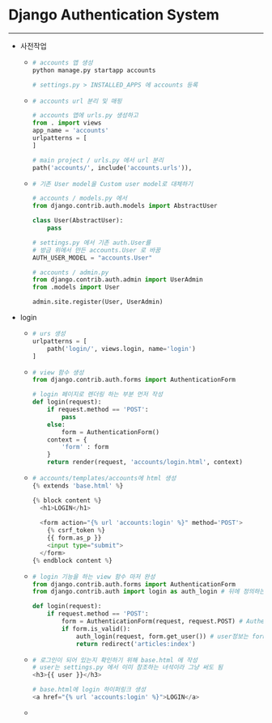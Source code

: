 # Django Authentication System

---

- 사전작업

  - ```python
    # accounts 앱 생성
    python manage.py startapp accounts
    
    # settings.py > INSTALLED_APPS 에 accounts 등록
    ```

  - ```python
    # accounts url 분리 및 매핑
    
    # accounts 앱에 urls.py 생성하고
    from . import views
    app_name = 'accounts'
    urlpatterns = [
    ]
    
    # main project / urls.py 에서 url 분리
    path('accounts/', include('accounts.urls')),
    ```

  - ```python
    # 기존 User model을 Custom user model로 대체하기
    
    # accounts / models.py 에서
    from django.contrib.auth.models import AbstractUser
    
    class User(AbstractUser):
        pass
    
    # settings.py 에서 기존 auth.User를
    # 방금 위에서 만든 accounts.User 로 바꿈
    AUTH_USER_MODEL = "accounts.User" 
    
    # accounts / admin.py 
    from django.contrib.auth.admin import UserAdmin
    from .models import User
    
    admin.site.register(User, UserAdmin)
    ```



- login

  - ```python
    # urs 생성
    urlpatterns = [
        path('login/', views.login, name='login')
    ]
    ```

  - ```python
    # view 함수 생성
    from django.contrib.auth.forms import AuthenticationForm
    
    # login 페이지로 렌더링 하는 부분 먼저 작성
    def login(request):
        if request.method == 'POST':
            pass
        else:
            form = AuthenticationForm()
        context = {
            'form' : form
        }
        return render(request, 'accounts/login.html', context)
    ```

  - ```python
    # accounts/templates/accounts에 html 생성
    {% extends 'base.html' %}
    
    {% block content %}
      <h1>LOGIN</h1>
        
      <form action="{% url 'accounts:login' %}" method='POST'>
        {% csrf_token %}
        {{ form.as_p }}
        <input type="submit">
      </form>
    {% endblock content %}
    
    ```

  - ```python
    # login 기능을 하는 view 함수 마저 완성
    from django.contrib.auth.forms import AuthenticationForm
    from django.contrib.auth import login as auth_login # 뒤에 정의하는 def login과 이름이 같아 auth_login으로 사용
    
    def login(request):
        if request.method == 'POST':
            form = AuthenticationForm(request, request.POST) # AuthenticationForm은 첫번째 인자로 request를 받고 뒤에 내용을 받음
            if form.is_valid():
                auth_login(request, form.get_user()) # user정보는 form에 들어 있음, .get_user()를 사용해서 유저정보를 추출
                return redirect('articles:index')
    ```

  - ```python
    # 로그인이 되어 있는지 확인하기 위해 base.html 에 작성
    # user는 settings.py 에서 이미 참조하는 녀석이라 그냥 써도 됨
    <h3>{{ user }}</h3>
    
    # base.html에 login 하이퍼링크 생성
    <a href="{% url 'accounts:login' %}">LOGIN</a>
    ```
  
  - 

